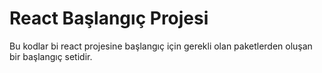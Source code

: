 # React Başlangıç Projesi
Bu kodlar bi react projesine başlangıç için gerekli olan paketlerden oluşan bir başlangıç setidir.